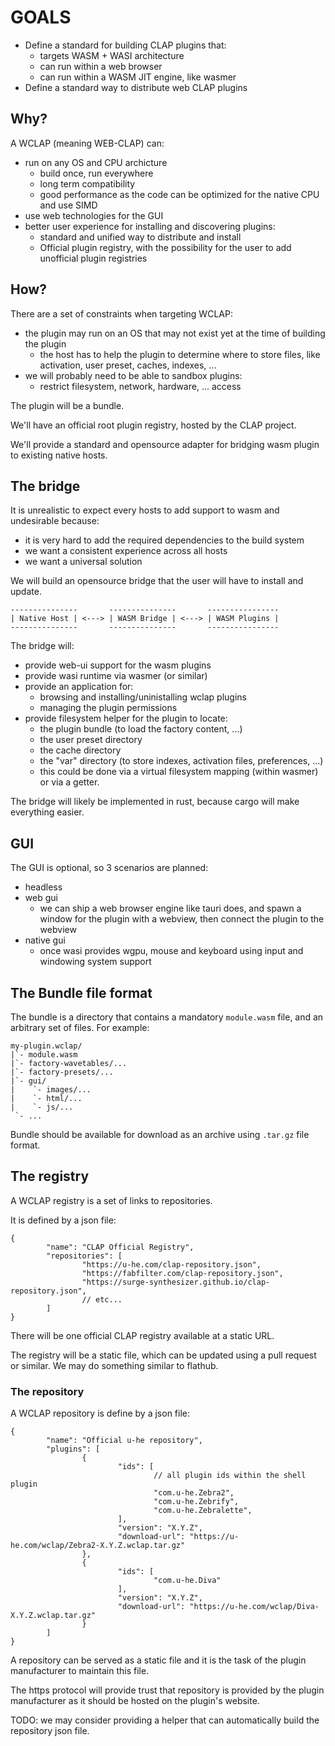 # GOALS

- Define a standard for building CLAP plugins that:
  - targets WASM + WASI architecture
  - can run within a web browser
  - can run within a WASM JIT engine, like wasmer
- Define a standard way to distribute web CLAP plugins

## Why?

A WCLAP (meaning WEB-CLAP) can:
- run on any OS and CPU archicture
  - build once, run everywhere
  - long term compatibility
  - good performance as the code can be optimized for the native CPU and use SIMD
- use web technologies for the GUI
- better user experience for installing and discovering plugins:
  - standard and unified way to distribute and install
  - Official plugin registry, with the possibility for the user to add
    unofficial plugin registries

## How?

There are a set of constraints when targeting WCLAP:
- the plugin may run on an OS that may not exist yet at the time of building the plugin
  - the host has to help the plugin to determine where to store files, like activation,
    user preset, caches, indexes, ...
- we will probably need to be able to sandbox plugins:
  - restrict filesystem, network, hardware, ... access

The plugin will be a bundle.

We'll have an official root plugin registry, hosted by the CLAP project.

We'll provide a standard and opensource adapter for bridging wasm plugin to existing native hosts.

## The bridge

It is unrealistic to expect every hosts to add support to wasm and undesirable because:
- it is very hard to add the required dependencies to the build system
- we want a consistent experience across all hosts
- we want a universal solution

We will build an opensource bridge that the user will have to install and update.

```
---------------       ---------------       ----------------
| Native Host | <---> | WASM Bridge | <---> | WASM Plugins |
---------------       ---------------       ----------------
```

The bridge will:
- provide web-ui support for the wasm plugins
- provide wasi runtime via wasmer (or similar)
- provide an application for:
  - browsing and installing/uninistalling wclap plugins
  - managing the plugin permissions
- provide filesystem helper for the plugin to locate:
  - the plugin bundle (to load the factory content, ...)
  - the user preset directory
  - the cache directory
  - the "var" directory (to store indexes, activation files, preferences, ...)
  - this could be done via a virtual filesystem mapping (within wasmer) or via a getter.

The bridge will likely be implemented in rust, because cargo will make everything easier.

## GUI

The GUI is optional, so 3 scenarios are planned:
- headless
- web gui
  - we can ship a web browser engine like tauri does, and spawn a window for the plugin with a webview, then connect the plugin to the webview
- native gui
  - once wasi provides wgpu, mouse and keyboard using input and windowing system support

## The Bundle file format

The bundle is a directory that contains a mandatory `module.wasm` file,
and an arbitrary set of files. For example:
```
my-plugin.wclap/
|`- module.wasm
|`- factory-wavetables/...
|`- factory-presets/...
|`- gui/
|    `- images/...
|    `- html/...
|    `- js/...
 `- ...
```

Bundle should be available for download as an archive using `.tar.gz` file format.

## The registry

A WCLAP registry is a set of links to repositories.

It is defined by a json file:
```json5
{
        "name": "CLAP Official Registry",
        "repositories": [
                "https://u-he.com/clap-repository.json",
                "https://fabfilter.com/clap-repository.json",
                "https://surge-synthesizer.github.io/clap-repository.json",
                // etc...
        ]
}
```

There will be one official CLAP registry available at a static URL.

The registry will be a static file, which can be updated using a pull request or similar. We may do something similar to flathub.

### The repository

A WCLAP repository is define by a json file:
```json5
{
        "name": "Official u-he repository",
        "plugins": [
                {
                        "ids": [
                                // all plugin ids within the shell plugin
                                "com.u-he.Zebra2",
                                "com.u-he.Zebrify",
                                "com.u-he.Zebralette",
                        ],
                        "version": "X.Y.Z",
                        "download-url": "https://u-he.com/wclap/Zebra2-X.Y.Z.wclap.tar.gz"
                },
                {
                        "ids": [
                                "com.u-he.Diva"
                        ],
                        "version": "X.Y.Z",
                        "download-url": "https://u-he.com/wclap/Diva-X.Y.Z.wclap.tar.gz"
                }
        ]
}
```

A repository can be served as a static file and it is the task of
the plugin manufacturer to maintain this file.

The https protocol will provide trust that repository is provided by
the plugin manufacturer as it should be hosted on the plugin's website.

TODO: we may consider providing a helper that can automatically build the repository json file.
